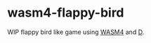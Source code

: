 # wasm4-flappy-bird

WIP flappy bird like game using [WASM4](https://wasm4.org) and [D](https://dlang.org).
